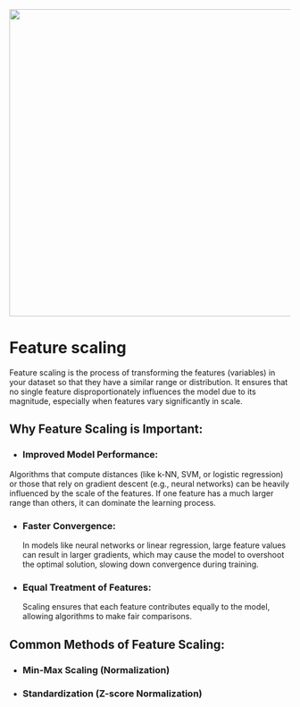<img style="margin-right: 30px " width="900" height="550" src="https://github.com/Tuhin4042/resource/blob/main/outlier.jpg">

# Feature scaling 
  Feature scaling is the process of transforming the features (variables) in your dataset so that they have a similar range or distribution. It ensures that no single feature disproportionately 
  influences the model due to its magnitude, especially when features vary significantly in scale.

## Why Feature Scaling is Important:

- ### Improved Model Performance:
 Algorithms that compute distances (like k-NN, SVM, or logistic regression) or those that rely on gradient descent (e.g., neural networks) can be heavily influenced by the scale of the features. If one feature has a much larger range than others, it can dominate the learning process.
- ### Faster Convergence:
  In models like neural networks or linear regression, large feature values can result in larger gradients, which may cause the model to overshoot the optimal solution, slowing down convergence during training.
- ### Equal Treatment of Features:
  Scaling ensures that each feature contributes equally to the model, allowing algorithms to make fair comparisons.

## Common Methods of Feature Scaling:

- ### Min-Max Scaling (Normalization)
- ### Standardization (Z-score Normalization)




